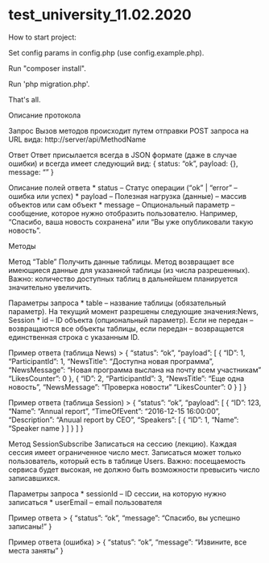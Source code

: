# test_university_11.02.2020

How to start project:

Set config params in config.php (use config.example.php).

Run "composer install".

Run 'php migration.php'.

That's all.

Описание протокола

Запрос
Вызов методов происходит путем отправки POST запроса на URL вида: http://server/api/MethodName

Ответ
Ответ присылается всегда в JSON формате (даже в случае ошибки) и всегда имеет следующий вид: { status: “ok”, payload: {}, message: “” }

Описание полей ответа
    * status – Cтатус операции (“ok” | “error” – ошибка или успех)
    * payload – Полезная нагрузка (данные) – массив объектов или сам объект
    * message – Опциональный параметр – сообщение, которое нужно отобразить пользователю. Например, “Спасибо, ваша новость сохранена” или “Вы уже опубликовали такую новость”.

Методы

Метод “Table”
Получить данные таблицы. Метод возвращает все имеющиеся данные для указанной таблицы (из числа разрешенных). Важно: количество доступных таблиц в дальнейшем планируется значительно увеличить.

Параметры запроса
    * table – название таблицы (обязательный параметр). На текущий момент разрешены следующие значения:News, Session
    * id – ID объекта (опциональный параметр). Если не передан – возвращаются все объекты таблицы, если передан – возвращается единственная строка с указанным ID.

Пример ответа (таблица News)
    > { “status”: “ok”, “payload”: [ { “ID”: 1, “ParticipantId”: 1, “NewsTitle”: “Доступна новая программа”, “NewsMessage”: “Новая программа выслана на почту всем участникам” “LikesCounter”: 0 }, { “ID”: 2, “ParticipantId”: 3, “NewsTitle”: “Еще одна новость”, “NewsMessage”: “Проверка новости” “LikesCounter”: 0 } ] }

Пример ответа (таблица Session)
    > { “status”: “ok”, “payload”: [ { “ID”: 123, “Name”: “Annual report”, “TimeOfEvent”: “2016-12-15 16:00:00”, “Description”: “Anuual report by CEO”, “Speakers”: [ { “ID”: 1, “Name”: “Speaker name } ] } ] }

Метод SessionSubscribe
Записаться на сессию (лекцию). Каждая сессия имеет ограниченное число мест. Записаться может только пользователь, который есть в таблице Users. Важно: посещаемость сервиса будет высокая, не должно быть возможности превысить число записавшихся.

Параметры запроса
    * sessionId – ID сессии, на которую нужно записаться
    * userEmail – email пользователя

Пример ответа
    > { “status”: “ok”, “message”: “Спасибо, вы успешно записаны!” }

Пример ответа (ошибка)
    > { “status”: “ok”, “message”: “Извините, все места заняты” }